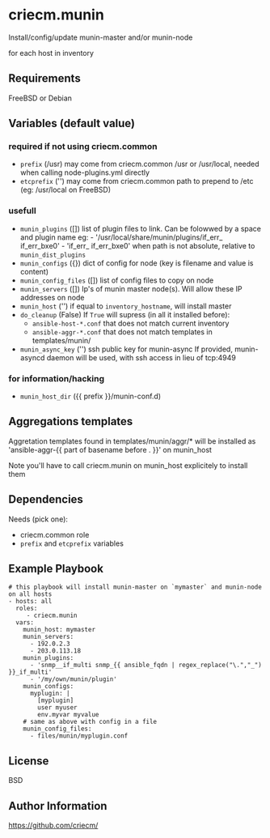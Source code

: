 # criecm.munin

Install/config/update munin-master and/or munin-node

for each host in inventory

## Requirements

FreeBSD or Debian

## Variables (default value)

### required if not using criecm.common
  * `prefix` (/usr) may come from criecm.common
    /usr or /usr/local, needed when calling node-plugins.yml directly
  * `etcprefix` ('') may come from criecm.common
    path to prepend to /etc (eg: /usr/local on FreeBSD)

### usefull
  * `munin_plugins` ([])
    list of plugin files to link. Can be folowwed by a space and plugin name
    eg:
        - '/usr/local/share/munin/plugins/if_err_ if_err_bxe0'
        - 'if_err_ if_err_bxe0'
    when path is not absolute, relative to `munin_dist_plugins`
  * `munin_configs` ({})
    dict of config for node (key is filename and value is content)
  * `munin_config_files` ([])
    list of config files to copy on node
  * `munin_servers` ([])
    Ip's of munin master node(s). Will allow these IP addresses on node
  * `munin_host` ('')
    if equal to `inventory_hostname`, will install master
  * `do_cleanup` (False)
    If `True` will supress (in all it installed before):
    * `ansible-host-*.conf` that does not match current inventory
    * `ansible-aggr-*.conf` that does not match templates
      in templates/munin/
  * `munin_async_key` ('')
    ssh public key for munin-async
    If provided, munin-asyncd daemon will be used, with ssh access in lieu of tcp:4949

### for information/hacking
  * `munin_host_dir` ({{ prefix }}/munin-conf.d)

## Aggregations templates

Aggretation templates found in templates/munin/aggr/* will be installed as 'ansible-aggr-{{ part of basename before . }}' on munin_host

Note you'll have to call criecm.munin on munin_host explicitely to install them

## Dependencies

Needs (pick one):
  * criecm.common role
  * `prefix` and `etcprefix` variables

## Example Playbook

    # this playbook will install munin-master on `mymaster` and munin-node on all hosts
    - hosts: all
      roles:
         - criecm.munin
      vars:
        munin_host: mymaster
        munin_servers:
          - 192.0.2.3
          - 203.0.113.18
        munin_plugins:
          - 'snmp__if_multi snmp_{{ ansible_fqdn | regex_replace("\.","_") }}_if_multi'
          - '/my/own/munin/plugin'
        munin_configs:
          myplugin: |
            [myplugin]
            user myuser
            env.myvar myvalue
        # same as above with config in a file
        munin_config_files:
          - files/munin/myplugin.conf


License
-------

BSD

Author Information
------------------

https://github.com/criecm/
